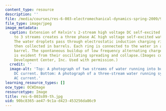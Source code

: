 ```yaml
---
content_type: resource
description: ''
file: /media/courses/res-6-003-electromechanical-dynamics-spring-2009/90bc8365ae479c1ad423453256da86c9_res-6-003s09-th.jpg
file_type: image/jpeg
image_metadata:
  caption: Extension of Kelvin's 2-stream high voltage DC self-excited water dynamo
    to 3 streams creates a three phase AC high voltage self-excited water dynamo.
    The water droplets pass through electrostatic induction charging rings and are
    then collected in barrels. Each ring is connected to the water in a neighboring
    barrel. The spontaneous buildup of low frequency alternating charge on the streams
    is evident from their oscillating spreading and collapse.(Images courtesy of Education
    Development Center, Inc. Used with permission.)
  credit: ''
  image-alt: 'Top: A photograph of two streams of water running into buckets and producinng
    DC current. Bottom: A photograph of a three-stream water running system that produces
    AC current.'
learning_resource_types: []
ocw_type: OCWImage
resourcetype: Image
title: res-6-003s09-th.jpg
uid: 90bc8365-ae47-9c1a-d423-453256da86c9
---
```

